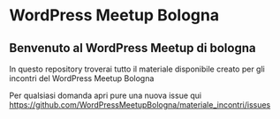 # WordPress Meetup Bologna

## Benvenuto al WordPress Meetup di bologna

In questo repository troverai tutto il materiale disponibile creato per gli incontri del WordPress Meetup Bologna

Per qualsiasi domanda apri pure una nuova issue qui https://github.com/WordPressMeetupBologna/materiale_incontri/issues
